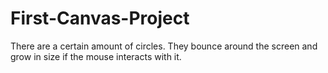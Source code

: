 # First-Canvas-Project

There are a certain amount of circles. They bounce around the screen and grow in size if the mouse interacts with it. 
